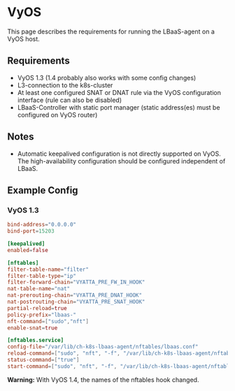# VyOS

This page describes the requirements for running the LBaaS-agent on a VyOS host.

## Requirements

- VyOS 1.3 (1.4 probably also works with some config changes)
- L3-connection to the k8s-cluster
- At least one configured SNAT or DNAT rule via the VyOS configuration interface (rule can also be disabled)
- LBaaS-Controller with static port manager (static address(es) must be configured on VyOS router)

## Notes

- Automatic keepalived configuration is not directly supported on VyOS. The high-availability configuration should be
    configured independent of LBaaS.
 
## Example Config
### VyOS 1.3

```toml
bind-address="0.0.0.0"
bind-port=15203

[keepalived]
enabled=false

[nftables]
filter-table-name="filter"
filter-table-type="ip"
filter-forward-chain="VYATTA_PRE_FW_IN_HOOK"
nat-table-name="nat"
nat-prerouting-chain="VYATTA_PRE_DNAT_HOOK"
nat-postrouting-chain="VYATTA_PRE_SNAT_HOOK"
partial-reload=true
policy-prefix="lbaas-"
nft-command=["sudo","nft"]
enable-snat=true

[nftables.service]
config-file="/var/lib/ch-k8s-lbaas-agent/nftables/lbaas.conf"
reload-command=["sudo", "nft", "-f", "/var/lib/ch-k8s-lbaas-agent/nftables/lbaas.conf"]
status-command=["true"]
start-command=["sudo", "nft", "-f", "/var/lib/ch-k8s-lbaas-agent/nftables/lbaas.conf"]
```

__Warning:__ With VyOS 1.4, the names of the nftables hook changed.
